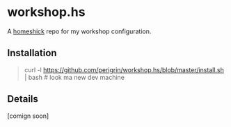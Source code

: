 # workshop.hs

A [homeshick](https://github.com/andsens/homeshick) repo for my workshop configuration.

## Installation

> curl -l https://github.com/perigrin/workshop.hs/blob/master/install.sh | bash # look ma new dev machine

## Details

[comign soon]
